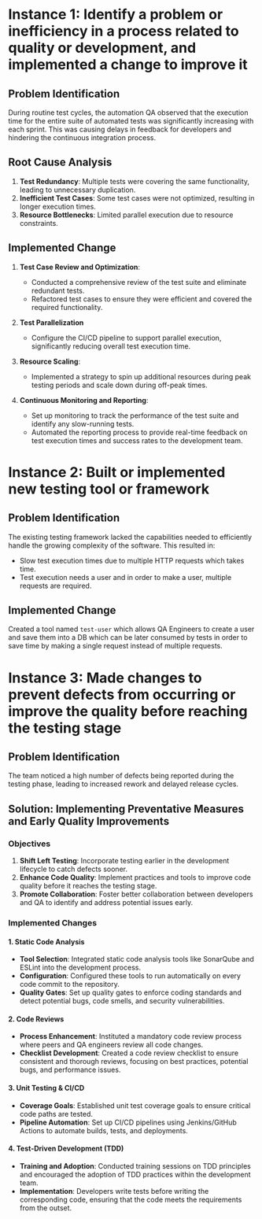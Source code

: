 # Instance 1: Identify a problem or inefficiency in a process related to quality or development, and implemented a change to improve it

## Problem Identification
During routine test cycles, the automation QA observed that the execution time for the entire suite of automated tests was significantly increasing with each sprint. This was causing delays in feedback for developers and hindering the continuous integration process. 

## Root Cause Analysis
1. **Test Redundancy**: Multiple tests were covering the same functionality, leading to unnecessary duplication.
2. **Inefficient Test Cases**: Some test cases were not optimized, resulting in longer execution times.
3. **Resource Bottlenecks**: Limited parallel execution due to resource constraints.

## Implemented Change
1. **Test Case Review and Optimization**:
   - Conducted a comprehensive review of the test suite and eliminate redundant tests.
   - Refactored test cases to ensure they were efficient and covered the required functionality.

2. **Test Parallelization**
   - Configure the CI/CD pipeline to support parallel execution, significantly reducing overall test execution time.

3. **Resource Scaling**:
   - Implemented a strategy to spin up additional resources during peak testing periods and scale down during off-peak times.

4. **Continuous Monitoring and Reporting**:
   - Set up monitoring to track the performance of the test suite and identify any slow-running tests.
   - Automated the reporting process to provide real-time feedback on test execution times and success rates to the development team.


##
# Instance 2: Built or implemented new testing tool or framework

## Problem Identification
The existing testing framework lacked the capabilities needed to efficiently handle the growing complexity of the software. This resulted in:
- Slow test execution times due to multiple HTTP requests which takes time.
- Test execution needs a user and in order to make a user, multiple requests are required.

## Implemented Change

Created a tool named `test-user` which allows QA Engineers to create a user and save them into a DB which can be later consumed by tests in order to save time by making a single request instead of multiple requests.

##
# Instance 3: Made changes to prevent defects from occurring or improve the quality before reaching the testing stage

## Problem Identification
The team noticed a high number of defects being reported during the testing phase, leading to increased rework and delayed release cycles.

## Solution: Implementing Preventative Measures and Early Quality Improvements

### Objectives
1. **Shift Left Testing**: Incorporate testing earlier in the development lifecycle to catch defects sooner.
2. **Enhance Code Quality**: Implement practices and tools to improve code quality before it reaches the testing stage.
3. **Promote Collaboration**: Foster better collaboration between developers and QA to identify and address potential issues early.

### Implemented Changes

#### 1. Static Code Analysis
- **Tool Selection**: Integrated static code analysis tools like SonarQube and ESLint into the development process.
- **Configuration**: Configured these tools to run automatically on every code commit to the repository.
- **Quality Gates**: Set up quality gates to enforce coding standards and detect potential bugs, code smells, and security vulnerabilities.

#### 2. Code Reviews
- **Process Enhancement**: Instituted a mandatory code review process where peers and QA engineers review all code changes.
- **Checklist Development**: Created a code review checklist to ensure consistent and thorough reviews, focusing on best practices, potential bugs, and performance issues.

#### 3. Unit Testing & CI/CD 
- **Coverage Goals**: Established unit test coverage goals to ensure critical code paths are tested.
- **Pipeline Automation**: Set up CI/CD pipelines using Jenkins/GitHub Actions to automate builds, tests, and deployments.

#### 4. Test-Driven Development (TDD)
- **Training and Adoption**: Conducted training sessions on TDD principles and encouraged the adoption of TDD practices within the development team.
- **Implementation**: Developers write tests before writing the corresponding code, ensuring that the code meets the requirements from the outset.
